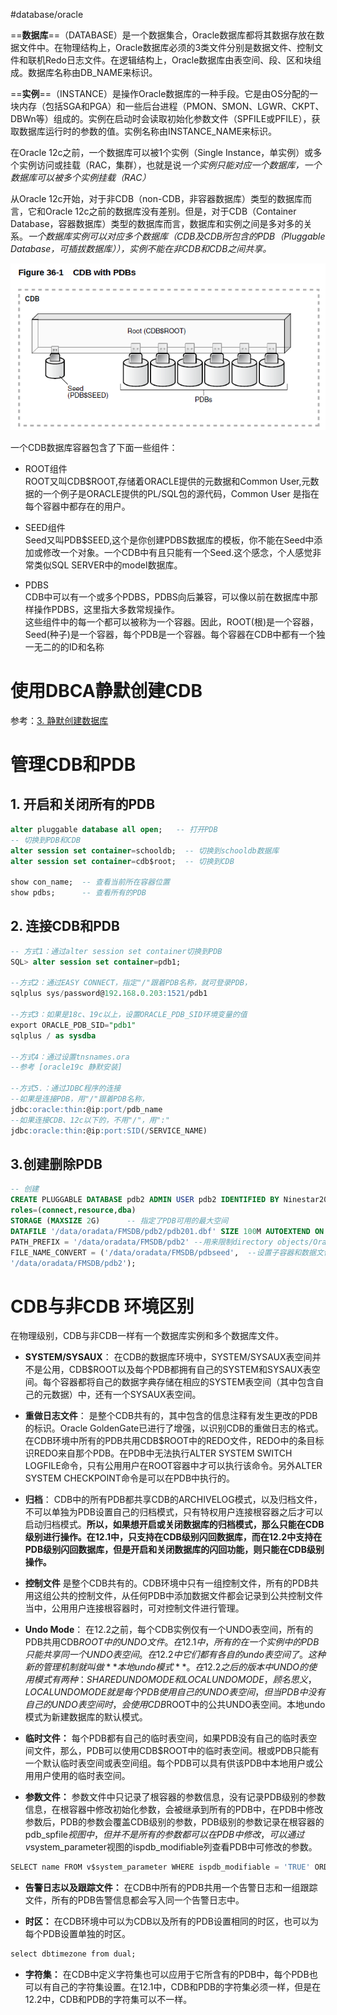 #database/oracle

==**数据库**==（DATABASE）是一个数据集合，Oracle数据库都将其数据存放在数据文件中。在物理结构上，Oracle数据库必须的3类文件分别是数据文件、控制文件和联机Redo日志文件。在逻辑结构上，Oracle数据库由表空间、段、区和块组成。数据库名称由DB_NAME来标识。

==**实例**==（INSTANCE）是操作Oracle数据库的一种手段。它是由OS分配的一块内存（包括SGA和PGA）和一些后台进程（PMON、SMON、LGWR、CKPT、DBWn等）组成的。实例在启动时会读取初始化参数文件（SPFILE或PFILE），获取数据库运行时的参数的值。实例名称由INSTANCE_NAME来标识。

在Oracle 12c之前，一个数据库可以被1个实例（Single Instance，单实例）或多个实例访问或挂载（RAC，集群），也就是说*一个实例只能对应一个数据库，一个数据库可以被多个实例挂载（RAC）*

从Oracle 12c开始，对于非CDB（non-CDB，非容器数据库）类型的数据库而言，它和Oracle 12c之前的数据库没有差别。但是，对于CDB（Container Database，容器数据库）类型的数据库而言，数据库和实例之间是多对多的关系。*一个数据库实例可以对应多个数据库（CDB及CDB所包含的PDB（Pluggable Database，可插拔数据库）），实例不能在非CDB和CDB之间共享。*

![](assets/oracle%20PDB/image-20221127211228967.png)


一个CDB数据库容器包含了下面一些组件：  
  
- ROOT组件  
ROOT又叫CDB$ROOT,存储着ORACLE提供的元数据和Common User,元数据的一个例子是ORACLE提供的PL/SQL包的源代码，Common User 是指在每个容器中都存在的用户。  
  
- SEED组件  
Seed又叫PDB$SEED,这个是你创建PDBS数据库的模板，你不能在Seed中添加或修改一个对象。一个CDB中有且只能有一个Seed.这个感念，个人感觉非常类似SQL SERVER中的model数据库。  
  
- PDBS  
CDB中可以有一个或多个PDBS，PDBS向后兼容，可以像以前在数据库中那样操作PDBS，这里指大多数常规操作。  
这些组件中的每一个都可以被称为一个容器。因此，ROOT(根)是一个容器，Seed(种子)是一个容器，每个PDB是一个容器。每个容器在CDB中都有一个独一无二的的ID和名称


# 使用DBCA静默创建CDB

参考：[3. 静默创建数据库](Oracle19c%20静默安装.md#3.%20静默创建数据库)




# 管理CDB和PDB

## 1. 开启和关闭所有的PDB

```sql
alter pluggable database all open;   -- 打开PDB
-- 切换到PDB和CDB 
alter session set container=schooldb;  -- 切换到schooldb数据库
alter session set container=cdb$root;  -- 切换到CDB

show con_name;  -- 查看当前所在容器位置
show pdbs;      -- 查看所有的PDB
```


## 2. 连接CDB和PDB

```sql
-- 方式1：通过alter session set container切换到PDB
SQL> alter session set container=pdb1;

--方式2：通过EASY CONNECT，指定"/"跟着PDB名称，就可登录PDB，
sqlplus sys/password@192.168.0.203:1521/pdb1

--方式3：如果是18c、19c以上，设置ORACLE_PDB_SID环境变量的值
export ORACLE_PDB_SID="pdb1"
sqlplus / as sysdba

--方式4：通过设置tnsnames.ora
--参考 [oracle19c 静默安装]

--方式5.：通过JDBC程序的连接
--如果是连接PDB，用"/"跟着PDB名称，  
jdbc:oracle:thin:@ip:port/pdb_name
--如果连接CDB、12c以下的，不用"/"，用":"
jdbc:oracle:thin:@ip:port:SID(/SERVICE_NAME)
```


## 3.创建删除PDB

```sql
-- 创建
CREATE PLUGGABLE DATABASE pdb2 ADMIN USER pdb2 IDENTIFIED BY Ninestar2022
roles=(connect,resource,dba)
STORAGE (MAXSIZE 2G)      -- 指定了PDB可用的最大空间
DATAFILE '/data/oradata/FMSDB/pdb2/pdb201.dbf' SIZE 100M AUTOEXTEND ON
PATH_PREFIX = '/data/oradata/FMSDB/pdb2' --用来限制directory objects/Oracle XML/Create pfile/Oracle wallets所在的目录
FILE_NAME_CONVERT = ('/data/oradata/FMSDB/pdbseed',  --设置子容器和数据文件副本的位置
'/data/oradata/FMSDB/pdb2');
```






# CDB与非CDB 环境区别

在物理级别，CDB与非CDB一样有一个数据库实例和多个数据库文件。

- **SYSTEM/SYSAUX**：
在CDB的数据库环境中，SYSTEM/SYSAUX表空间并不是公用，CDB$ROOT以及每个PDB都拥有自己的SYSTEM和SYSAUX表空间。每个容器都将自己的数据字典存储在相应的SYSTEM表空间（其中包含自己的元数据）中，还有一个SYSAUX表空间。

- **重做日志文件**：
是整个CDB共有的，其中包含的信息注释有发生更改的PDB的标识。Oracle GoldenGate已进行了增强，以识别CDB的重做日志的格式。在CDB环境中所有的PDB共用CDB$ROOT中的REDO文件，REDO中的条目标识REDO来自那个PDB。在PDB中无法执行ALTER SYSTEM SWITCH LOGFILE命令，只有公用用户在ROOT容器中才可以执行该命令。另外ALTER SYSTEM CHECKPOINT命令是可以在PDB中执行的。

- **归档**：
CDB中的所有PDB都共享CDB的ARCHIVELOG模式，以及归档文件，不可以单独为PDB设置自己的归档模式，只有特权用户连接根容器之后才可以启动归档模式。**所以，如果想开启或关闭数据库的归档模式，那么只能在CDB级别进行操作。在12.1中，只支持在CDB级别闪回数据库，而在12.2中支持在PDB级别闪回数据库，但是开启和关闭数据库的闪回功能，则只能在CDB级别操作。**

- **控制文件**
是整个CDB共有的。CDB环境中只有一组控制文件，所有的PDB共用这组公共的控制文件，从任何PDB中添加数据文件都会记录到公共控制文件当中，公用用户连接根容器时，可对控制文件进行管理。

- **Undo Mode**：
在12.2之前，每个CDB实例仅有一个UNDO表空间，所有的PDB共用CDB$ROOT中的UNDO文件。在12.1中，所有的在一个实例中的PDB只能共享同一个UNDO表空间。在12.2中它们都有各自的undo表空间了。这种新的管理机制就叫做**本地undo模式**。在12.2之后的版本中UNDO的使用模式有两种：SHARED UNDO MODE和LOCAL UNDO MODE，顾名思义，LOCAL UNDO MODE就是每个PDB使用自己的UNDO表空间，但当PDB中没有自己的UNDO表空间时，会使用CDB$ROOT中的公共UNDO表空间。本地undo模式为新建数据库的默认模式。

- **临时文件：**
每个PDB都有自己的临时表空间，如果PDB没有自己的临时表空间文件，那么，PDB可以使用CDB$ROOT中的临时表空间。根或PDB只能有一个默认临时表空间或表空间组。每个PDB可以具有供该PDB中本地用户或公用用户使用的临时表空间。

- **参数文件：**
参数文件中只记录了根容器的参数信息，没有记录PDB级别的参数信息，在根容器中修改初始化参数，会被继承到所有的PDB中，在PDB中修改参数后，PDB的参数会覆盖CDB级别的参数，PDB级别的参数记录在根容器的pdb_spfile$视图中，但并不是所有的参数都可以在PDB中修改，可以通过v$system_parameter视图的ispdb_modifiable列查看PDB中可修改的参数。

```sql
SELECT name FROM v$system_parameter WHERE ispdb_modifiable = 'TRUE' ORDER BY name;
```

- **告警日志以及跟踪文件：**
在CDB中所有的PDB共用一个告警日志和一组跟踪文件，所有的PDB告警信息都会写入同一个告警日志中。

- **时区：**
在CDB环境中可以为CDB以及所有的PDB设置相同的时区，也可以为每个PDB设置单独的时区。

```sql
select dbtimezone from dual;
```

- **字符集：**
在CDB中定义字符集也可以应用于它所含有的PDB中，每个PDB也可以有自己的字符集设置。在12.1中，CDB和PDB的字符集必须一样，但是在12.2中，CDB和PDB的字符集可以不一样。
